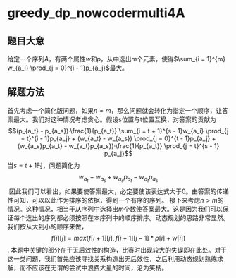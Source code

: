 # greedy_dp_nowcodermulti4A

## 题目大意

给定一个序列$A$，有两个属性$w$和$p$，从中选出$m$个元素，使得$\sum_{i = 1}^{m} w_{a_i} \prod_{j = 0}^{i - 1}p_{a_j}$最大。

## 解题方法

首先考虑一个简化版问题，如果$n = m$，那么问题就会转化为指定一个顺序，让答案最大。我们对这种情况考虑贪心。假设s位置与t位置互换，对答案的贡献为$$(p_{a_t} - p_{a_s})·\frac{1}{p_{a_t}} \sum_{i = t + 1}^{s - 1}w_{a_i} \prod_{j = t}^{i - 1}p_{a_j} + (w_{a_t} - w_{a_s}) \prod_{j = 0}^{t - 1}p_{a_j} + (w_{a_s}p_{a_t} - w_{a_t}p_{a_s})·\frac{1}{p_{a_t}} \prod_{j = t}^{s - 1} p_{a_j}$$
当$s = t + 1$时，问题简化为$$w_{a_t} - w_{a_s} + w_{a_s}p_{a_t} - w_{a_t}p_{a_s}$$.因此我们可以看出，如果要使答案最大，必定要使该表达式大于0。由答案的传递性可知，可以以此作为排序的依据，得到一个有序的序列。
接下来考虑$n > m$的情况。这种情况，相当于从序列中选择出$m$个数使答案最大。这是因为我们可以保证每个选出的序列都必须按照在本序列中的顺序排序。动态规划的思路非常显然。我们按从大到小的顺序来做，$$f[i][j] = max(f[i + 1][j], f[i + 1][j - 1] * p[i] + w[i])$$.
本题中关键的部分在于无后效性的构造，比赛时出现较大的失误即在此处。对于这一类问题，我们首先应该寻找关系构造出无后效性，之后利用动态规划熟练求解，而不应该在无谓的尝试中浪费大量的时间，沦为笑柄。
